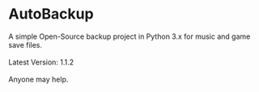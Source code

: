 # AutoBackup
A simple Open-Source backup project in Python 3.x for music and game save files.
<br>
<br>Latest Version: 1.1.2
<br>
<br>Anyone may help.
